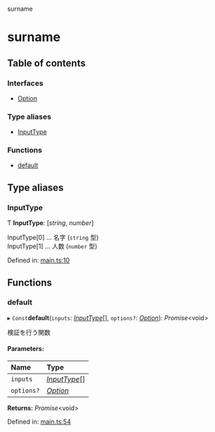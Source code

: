 surname

# surname

## Table of contents

### Interfaces

- [Option](interfaces/option.md)

### Type aliases

- [InputType](README.md#inputtype)

### Functions

- [default](README.md#default)

## Type aliases

### InputType

Ƭ **InputType**: [*string*, *number*]

InputType[0] ... 名字 (`string` 型)\
InputType[1] ... 人数 (`number` 型)

Defined in: [main.ts:10](https://github.com/DN360/surname-exp/blob/be9d8d4/src/main.ts#L10)

## Functions

### default

▸ `Const`**default**(`inputs`: [*InputType*](README.md#inputtype)[], `options?`: [*Option*](interfaces/option.md)): *Promise*<void\>

検証を行う関数

#### Parameters:

Name | Type |
:------ | :------ |
`inputs` | [*InputType*](README.md#inputtype)[] |
`options?` | [*Option*](interfaces/option.md) |

**Returns:** *Promise*<void\>

Defined in: [main.ts:54](https://github.com/DN360/surname-exp/blob/be9d8d4/src/main.ts#L54)
